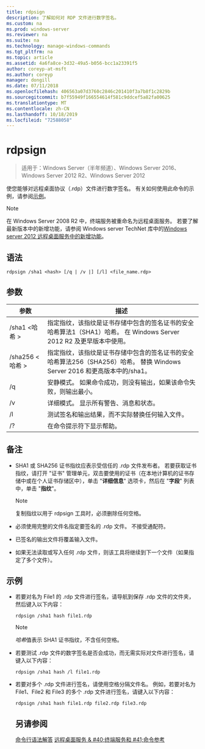 ```yaml
---
title: rdpsign
description: 了解如何对 RDP 文件进行数字签名。
ms.custom: na
ms.prod: windows-server
ms.reviewer: na
ms.suite: na
ms.technology: manage-windows-commands
ms.tgt_pltfrm: na
ms.topic: article
ms.assetid: 4a6fa8ce-3d32-49a5-b056-bcc1a23391f5
author: coreyp-at-msft
ms.author: coreyp
manager: dongill
ms.date: 07/11/2018
ms.openlocfilehash: 406563a07d3760c2846c201410f3a7b8f1c2829b
ms.sourcegitcommit: b7f55949f166554614f581c9ddcef5a82fa00625
ms.translationtype: MT
ms.contentlocale: zh-CN
ms.lasthandoff: 10/18/2019
ms.locfileid: "72588058"
---
```

# <a name="rdpsign"></a>rdpsign

>适用于：Windows Server（半年频道）、Windows Server 2016、Windows Server 2012 R2、Windows Server 2012

使您能够对远程桌面协议（.rdp）文件进行数字签名。
有关如何使用此命令的示例，请参阅[示例](#BKMK_examples)。

> [!NOTE]
> 在 Windows Server 2008 R2 中，终端服务被重命名为远程桌面服务。 若要了解最新版本中的新增功能，请参阅 Windows server TechNet 库中的[Windows server 2012 远程桌面服务中的新增功能](https://technet.microsoft.com/library/hh831527)。

## <a name="syntax"></a>语法
```
rdpsign /sha1 <hash> [/q | /v |] [/l] <file_name.rdp>
```

## <a name="parameters"></a>参数

|参数|描述|
|-------|--------|
|/sha1 \<哈希 >|指定指纹，该指纹是证书存储中包含的签名证书的安全哈希算法1（SHA1）哈希。 在 Windows Server 2012 R2 及更早版本中使用。|
|/sha256 \<哈希 >|指定指纹，该指纹是证书存储中包含的签名证书的安全哈希算法256（SHA256）哈希。 替换 Windows Server 2016 和更高版本中的/sha1。|
|/q|安静模式。 如果命令成功，则没有输出，如果该命令失败，则输出最小。|
|/v|详细模式。 显示所有警告、消息和状态。|
|/l|测试签名和输出结果，而不实际替换任何输入文件。|
|/?|在命令提示符下显示帮助。|

## <a name="remarks"></a>备注
-   SHA1 或 SHA256 证书指纹应表示受信任的 .rdp 文件发布者。 若要获取证书指纹，请打开 "证书" 管理单元，双击要使用的证书（在本地计算机的证书存储中或在个人证书存储区中），单击 "**详细信息**" 选项卡，然后在 "**字段**" 列表中，单击 "**指纹**"。

    > [!NOTE]
    > 复制指纹以用于 rdpsign 工具时，必须删除任何空格。

-   必须使用完整的文件名指定要签名的 .rdp 文件。 不接受通配符。
-   已签名的输出文件将覆盖输入文件。
-   如果无法读取或写入任何 .rdp 文件，则该工具将继续到下一个文件（如果指定了多个文件）。

## <a name="BKMK_examples"></a>示例
- 若要对名为 File1 的 .rdp 文件进行签名，请导航到保存 .rdp 文件的文件夹，然后键入以下内容：
  ```
  rdpsign /sha1 hash file1.rdp
  ```
  > [!NOTE]
  > *哈希*值表示 SHA1 证书指纹，不含任何空格。
- 若要测试 .rdp 文件的数字签名是否会成功，而无需实际对文件进行签名，请键入以下内容：
  ```
  rdpsign /sha1 hash /l file1.rdp
  ```
- 若要对多个 .rdp 文件进行签名，请使用空格分隔文件名。 例如，若要对名为 File1、File2 和 File3 的多个 .rdp 文件进行签名，请键入以下内容：
  ```
  rdpsign /sha1 hash file1.rdp file2.rdp file3.rdp
  ```
  ## <a name="see-also"></a>另请参阅
  [命令行语法解答](command-line-syntax-key.md)
  [远程桌面服务 & #40;终端服务和 #41;命令参考](remote-desktop-services-terminal-services-command-reference.md)
